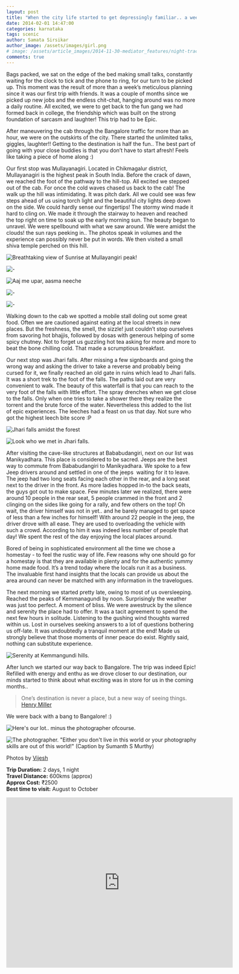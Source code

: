 ```yaml
---
layout: post
title: "When the city life started to get depressingly familiar.. a weekend getaway to Chikmagalur!"
date: 2014-02-01 14:47:00
categories: karnataka
tags: scenic
author: Samata Sirsikar
author_image: /assets/images/girl.png
# image: /assets/article_images/2014-11-30-mediator_features/night-track.jpg
comments: true
---
```


Bags packed, we sat on the edge of the bed making small talks, constantly waiting for the clock to tick and the phone to ring, for our turn to be picked up. This moment was the result of more than a week’s meticulous planning since it was our first trip with friends. It was a couple of months since we picked up new jobs and the endless chit-chat, hanging around was no more a daily routine. All excited, we were to get back to the fun gang we had formed back in college, the friendship which was built on the strong foundation of sarcasm and laughter! This trip had to be Epic.

After maneuvering the cab through the Bangalore traffic for more than an hour, we were on the outskirts of the city. There started the unlimited talks, giggles, laughter!! Getting to the destination is half the fun.. The best part of going with your close buddies is that you don’t have to start afresh! Feels like taking a piece of home along :)

Our first stop was Mullayanagiri. Located in Chikmagalur district, Mullayanagiri is the highest peak in South India. Before the crack of dawn, we reached the foot of the pathway to the hill-top. All excited we stepped out of the cab. For once the cold waves chased us back to the cab! The walk up the hill was intimidating. It was pitch dark. All we could see was few steps ahead of us using torch light and the beautiful city lights deep down on the side. We could hardly sense our fingertips! The stormy wind made it hard to cling on. We made it through the stairway to heaven and reached the top right on time to soak up the early morning sun. The beauty began to unravel. We were spellbound with what we saw around. We were amidst the clouds! the sun rays peeking in.. The photos speak in volumes and the experience can possibly never be put in words. We then visited a small shiva temple perched on this hill.

![Breathtaking view of Sunrise at Mullayangiri peak!](http://sancharaa.files.wordpress.com/2014/02/1382977_10201456995359891_14808399_n.jpg)

![-](http://sancharaa.files.wordpress.com/2014/02/img_8117.jpg)

![Aaj me upar, aasma neeche](http://sancharaa.files.wordpress.com/2014/02/1381856_657971504213388_1317789156_n.jpg)

![-](http://sancharaa.files.wordpress.com/2014/02/chickmagalur1.jpg)

![-](http://sancharaa.files.wordpress.com/2014/02/img_8321.jpg)


Walking down to the cab we spotted a mobile stall doling out some great food. Often we are cautioned against eating at the local streets in new places. But the freshness, the smell, the sizzle! just couldn’t stop ourselves from savoring hot bhajjis, followed by dosas with generous helping of some spicy chutney. Not to forget us guzzling hot tea asking for more and more to beat the bone chilling cold. That made a scrumptious breakfast.

Our next stop was Jhari falls. After missing a few signboards and going the wrong way and asking the driver to take a reverse and probably being cursed for it, we finally reached an old gate in ruins which lead to Jhari falls. It was a short trek to the foot of the falls. The paths laid out are very convenient to walk. The beauty of this waterfall is that you can reach to the very foot of the falls with little effort. The spray drenches when we get close to the falls. Only when one tries to take a shower there they realize the torrent and the brute force of the water. Nevertheless this added to the list of epic experiences. The leeches had a feast on us that day. Not sure who got the highest leech bite score :P


![Jhari falls amidst the forest](http://sancharaa.files.wordpress.com/2014/02/img_8424.jpg)

![Look who we met in Jhari falls.](http://sancharaa.files.wordpress.com/2014/02/img_8438.jpg)

After visiting the cave-like structures at Bababudangiri, next on our list was Manikyadhara. This place is considered to be sacred. Jeeps are the best way to commute from Bababudangiri to Manikyadhara. We spoke to a few Jeep drivers around and settled in one of the jeeps  waiting for it to leave. The jeep had two long seats facing each other in the rear, and a long seat next to the driver in the front. As more ladies hopped in-to the back seats, the guys got out to make space. Few minutes later we realized, there were around 10 people in the rear seat, 5 people crammed in the front and 2 clinging on the sides like going for a rally, and few others on the top! Oh wait, the driver himself was not in yet.. and he barely managed to get space of less than a few inches for himself! With around 22 people in the jeep, the driver drove with all ease. They are used to overloading the vehicle with such a crowd. According to him it was indeed less number of people that day! We spent the rest of the day enjoying the local places around.

Bored of being in sophisticated environment all the time we chose a homestay - to feel the rustic way of life. Few reasons why one should go for a homestay is that they are available in plenty and for the authentic yummy home made food. It’s a trend today where the locals run it as a business. The invaluable first hand insights that the locals can provide us about the area around can never be matched with any information in the travelogues.

The next morning we started pretty late, owing to most of us oversleeping. Reached the peaks of Kemmanagundi by noon. Surprisingly the weather was just too perfect. A moment of bliss. We were awestruck by the silence and serenity the place had to offer. It was a tacit agreement to spend the next few hours in solitude. Listening to the gushing wind thoughts warred within us. Lost in ourselves seeking answers to a lot of questions bothering us off-late. It was undoubtedly a tranquil moment at the end! Made us strongly believe that those moments of inner peace do exist. Rightly said, nothing can substitute experience.


![Serenity at Kemmangundi hills.](http://sancharaa.files.wordpress.com/2014/02/img_8513.jpg)

After lunch we started our way back to Bangalore. The trip was indeed Epic! Refilled with energy and enthu as we drove closer to our destination, our minds started to think about what exciting was in store for us in the coming months..

> One’s destination is never a place, but a new way of seeing things.
> [Henry Miller](http://en.wikipedia.org/wiki/Henry_Miller)

We were back with a bang to Bangalore! :)

![Here's our lot.. minus the photographer ofcourse.](http://sancharaa.files.wordpress.com/2014/02/img_8165.jpg)

![The photographer. "Either you don't live in this world or your photography skills are out of this world!" (Caption by Sumanth S Murthy)](http://sancharaa.files.wordpress.com/2014/02/1374346_10201444790094767_1292721013_n.jpg)

Photos by [Vijesh](http://vijesh.me/)

__Trip Duration:__ 2 days, 1 night  
__Travel Distance:__ 600kms (approx)  
__Approx Cost:__ ₹2500  
__Best time to visit:__ August to October


<iframe src="https://www.google.com/maps/embed?pb=!1m36!1m8!1m3!1d248314.87904624996!2d75.770488!3d13.479028!3m2!1i1024!2i768!4f13.1!4m25!3e0!4m5!1s0x3bbad8a3b446124d%3A0x69e33a7e47e4081e!2sMullayanagiri+Peak!3m2!1d13.3909399!2d75.721385!4m5!1s0x3bbadf374ddfd279%3A0x8d07df9b9f2e1612!2sJhari+water+falls+path%2C+Inam+Dattathreya+Peeta%2C+Karnataka+577131%2C+India!3m2!1d13.421471799999999!2d75.7423854!4m5!1s0x3bbadf2225c24d0d%3A0xfe04e3a4c2dabb23!2sShri+Guru+Dattatreya+Baba+Budan+Swamy+Durga%2C+Inam+Dattatreya+Peeta+Grama%2C+Baba+Bundangiri+Rd%2C+Karnataka+577131%2C+India!3m2!1d13.432975299999999!2d75.75422859999999!4m5!1s0x3bbae1ad75b03e01%3A0xf02202b4b92cffbc!2sKemmannugundi%2C+India!3m2!1d13.549999999999999!2d75.75!5e0!3m2!1sen!2sus!4v1491102601981" width="600" height="450" frameborder="0" style="border:0" allowfullscreen></iframe>
